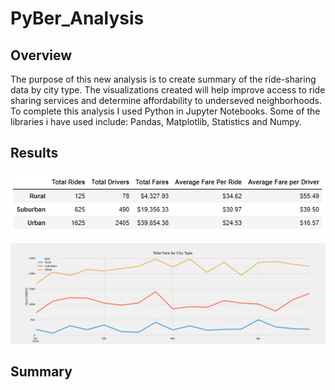 # PyBer_Analysis

## Overview
The purpose of this new analysis is to create summary of the ride-sharing data by city type. The visualizations created will help improve access to ride sharing services and determine affordability to underseved neighborhoods. To complete this analysis I used Python in Jupyter Notebooks. Some of the libraries i have used include: Pandas, Matplotlib, Statistics and Numpy.

## Results

![PyBer_Summary_df](/analysis/PyBer_Summary_df.PNG)

![PyBer_Summary_df_line_Graph](/analysis/PyBer_fare_summary.png)

## Summary
